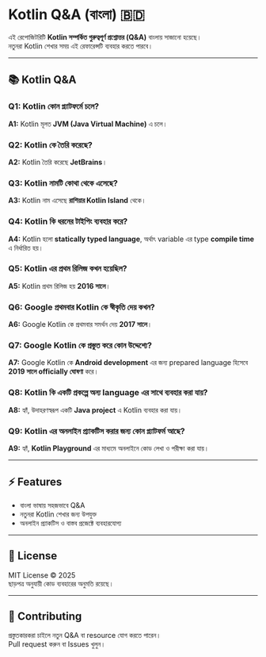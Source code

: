 # Kotlin Q&A (বাংলা) 🇧🇩

এই রেপোজিটরিটি **Kotlin সম্পর্কিত গুরুত্বপূর্ণ প্রশ্নোত্তর (Q&A)** বাংলায় সাজানো হয়েছে।  
নতুনরা Kotlin শেখার সময় এই রেফারেন্সটি ব্যবহার করতে পারবে।  

---

## 📚 Kotlin Q&A

### Q1: Kotlin কোন প্ল্যাটফর্মে চলে?  
**A1:** Kotlin মূলত **JVM (Java Virtual Machine)** এ চলে।  

### Q2: Kotlin কে তৈরি করেছে?  
**A2:** Kotlin তৈরি করেছে **JetBrains**।  

### Q3: Kotlin নামটি কোথা থেকে এসেছে?  
**A3:** Kotlin নাম এসেছে **রাশিয়ার Kotlin Island** থেকে।  

### Q4: Kotlin কি ধরনের টাইপিং ব্যবহার করে?  
**A4:** Kotlin হলো **statically typed language**, অর্থাৎ variable এর type **compile time** এ নির্ধারিত হয়।  

### Q5: Kotlin এর প্রথম রিলিজ কখন হয়েছিল?  
**A5:** Kotlin প্রথম রিলিজ হয় **2016 সালে**।  

### Q6: Google প্রথমবার Kotlin কে স্বীকৃতি দেয় কখন?  
**A6:** Google Kotlin কে প্রথমবার সমর্থন দেয় **2017 সালে**।  

### Q7: Google Kotlin কে প্রস্তুত করে কোন উদ্দেশ্যে?  
**A7:** Google Kotlin কে **Android development** এর জন্য prepared language হিসেবে **2019 সালে officially ঘোষণা** করে।  

### Q8: Kotlin কি একটি প্রকল্পে অন্য language এর সাথে ব্যবহার করা যায়?  
**A8:** হ্যাঁ, উদাহরণস্বরূপ একটি **Java project** এ Kotlin ব্যবহার করা যায়।  

### Q9: Kotlin এর অনলাইন প্র্যাকটিস করার জন্য কোন প্ল্যাটফর্ম আছে?  
**A9:** হ্যাঁ, **Kotlin Playground** এর মাধ্যমে অনলাইনে কোড লেখা ও পরীক্ষা করা যায়।  

---

## ⚡ Features

- বাংলা ভাষায় সহজভাবে Q&A  
- নতুনরা Kotlin শেখার জন্য উপযুক্ত  
- অনলাইন প্র্যাকটিস ও বাস্তব প্রজেক্টে ব্যবহারযোগ্য  

---

## 📌 License

MIT License © 2025  
ছাড়পত্র অনুযায়ী কোড ব্যবহারের অনুমতি রয়েছে।  

---

## 🙌 Contributing

প্রস্তুতকারকরা চাইলে নতুন Q&A বা resource যোগ করতে পারেন।  
Pull request করুন বা Issues খুলুন।  
